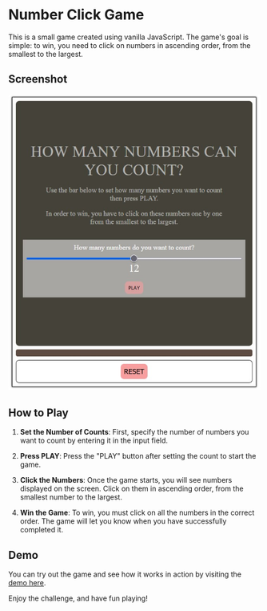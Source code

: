 # Number Click Game

This is a small game created using vanilla JavaScript. The game's goal is simple: to win, you need to click on numbers in ascending order, from the smallest to the largest.

## Screenshot

![App Screenshot](./counting-game-screenshot.jpg)

## How to Play

1. **Set the Number of Counts**: First, specify the number of numbers you want to count by entering it in the input field.

2. **Press PLAY**: Press the "PLAY" button after setting the count to start the game.

3. **Click the Numbers**: Once the game starts, you will see numbers displayed on the screen. Click on them in ascending order, from the smallest number to the largest.

4. **Win the Game**: To win, you must click on all the numbers in the correct order. The game will let you know when you have successfully completed it.

## Demo

You can try out the game and see how it works in action by visiting the [demo here](https://codepen.io/ledminh-the-lessful/pen/oNpdJpw).

Enjoy the challenge, and have fun playing!
